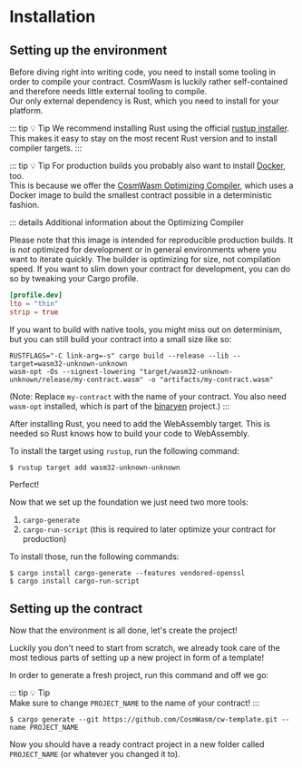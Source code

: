 [rustup installer]: https://rustup.rs
[Docker]: https://www.docker.com/
[CosmWasm Optimizing Compiler]: https://github.com/CosmWasm/optimizer
[binaryen]: https://github.com/WebAssembly/binaryen

# Installation

## Setting up the environment

Before diving right into writing code, you need to install some tooling in order to compile your contract.
CosmWasm is luckily rather self-contained and therefore needs little external tooling to compile.  
Our only external dependency is Rust, which you need to install for your platform.

::: tip :bulb: Tip
  We recommend installing Rust using the official [rustup installer]. This makes it easy to stay on
  the most recent Rust version and to install compiler targets.
:::

::: tip :bulb: Tip
  For production builds you probably also want to install [Docker], too.
  <br /> This is because we offer the [CosmWasm Optimizing Compiler], which uses
  a Docker image to build the smallest contract possible in a deterministic fashion.

  ::: details Additional information about the Optimizing Compiler

  Please note that this image is intended for reproducible production builds.
  It is _not_ optimized for development or in general environments where you
  want to iterate quickly. The builder is optimizing for size, not compilation speed.
  If you want to slim down your contract for development, you can do so by
  tweaking your Cargo profile.
    
  ```toml
  [profile.dev]
  lto = "thin"
  strip = true
  ```
    
  If you want to build with native tools, you might miss out on determinism, but you can still build your
  contract into a small size like so:
    
  ```shell
  RUSTFLAGS="-C link-arg=-s" cargo build --release --lib --target=wasm32-unknown-unknown
  wasm-opt -Os --signext-lowering "target/wasm32-unknown-unknown/release/my-contract.wasm" -o "artifacts/my-contract.wasm"
  ```
    
  (Note: Replace `my-contract` with the name of your contract. You also need `wasm-opt` installed,
  which is part of the [binaryen] project.)
:::

After installing Rust, you need to add the WebAssembly target. This is needed so Rust knows how to
build your code to WebAssembly.

To install the target using `rustup`, run the following command:

```shell
$ rustup target add wasm32-unknown-unknown
```

Perfect!  

Now that we set up the foundation we just need two more tools:

1. `cargo-generate`
2. `cargo-run-script` (this is required to later optimize your contract for production)

To install those, run the following commands:

```shell
$ cargo install cargo-generate --features vendored-openssl
$ cargo install cargo-run-script
```

## Setting up the contract

Now that the environment is all done, let's create the project!

Luckily you don't need to start from scratch, we already took care of the most tedious parts of
setting up a new project in form of a template!

In order to generate a fresh project, run this command and off we go:

::: tip :bulb: Tip    
Make sure to change `PROJECT_NAME` to the name of your contract!
:::

```shell
$ cargo generate --git https://github.com/CosmWasm/cw-template.git --name PROJECT_NAME
```

Now you should have a ready contract project in a new folder called `PROJECT_NAME` (or whatever you changed it to).
